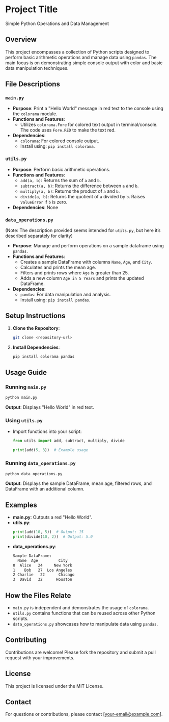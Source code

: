 # Project Title
Simple Python Operations and Data Management

## Overview
This project encompasses a collection of Python scripts designed to perform basic arithmetic operations and manage data using `pandas`. The main focus is on demonstrating simple console output with color and basic data manipulation techniques.

## File Descriptions

### `main.py`
- **Purpose**: Print a "Hello World" message in red text to the console using the `colorama` module.
- **Functions and Features**:
  - Utilizes `colorama.Fore` for colored text output in terminal/console. The code uses `Fore.RED` to make the text red.
- **Dependencies**:
  - `colorama`: For colored console output.
  - Install using: `pip install colorama`.

### `utils.py`
- **Purpose**: Perform basic arithmetic operations.
- **Functions and Features**:
  - `add(a, b)`: Returns the sum of `a` and `b`.
  - `subtract(a, b)`: Returns the difference between `a` and `b`.
  - `multiply(a, b)`: Returns the product of `a` and `b`.
  - `divide(a, b)`: Returns the quotient of `a` divided by `b`. Raises `ValueError` if `b` is zero.
- **Dependencies**: None

### `data_operations.py`
(Note: The description provided seems intended for `utils.py`, but here it’s described separately for clarity)
- **Purpose**: Manage and perform operations on a sample dataframe using `pandas`.
- **Functions and Features**:
  - Creates a sample DataFrame with columns `Name`, `Age`, and `City`.
  - Calculates and prints the mean age.
  - Filters and prints rows where `Age` is greater than 25.
  - Adds a new column `Age in 5 Years` and prints the updated DataFrame.
- **Dependencies**:
  - `pandas`: For data manipulation and analysis.
  - Install using: `pip install pandas`.

## Setup Instructions
1. **Clone the Repository**: 
   ```bash
   git clone <repository-url>
   ```
2. **Install Dependencies**:
   ```bash
   pip install colorama pandas
   ```

## Usage Guide

### Running `main.py`
```bash
python main.py
```
**Output**: Displays "Hello World" in red text.

### Using `utils.py`
- Import functions into your script:
  ```python
  from utils import add, subtract, multiply, divide
  
  print(add(5, 3))  # Example usage
  ```

### Running `data_operations.py`
```bash
python data_operations.py
```
**Output**: Displays the sample DataFrame, mean age, filtered rows, and DataFrame with an additional column.

## Examples
- **main.py**: Outputs a red "Hello World".
- **utils.py**: 
  ```python
  print(add(10, 5))  # Output: 15
  print(divide(10, 2))  # Output: 5.0
  ```
- **data_operations.py**: 
  ```bash
  Sample DataFrame:
    Name  Age         City
  0  Alice   24     New York
  1    Bob   27  Los Angeles
  2 Charlie   22      Chicago
  3  David   32      Houston
  ```

## How the Files Relate
- `main.py` is independent and demonstrates the usage of `colorama`.
- `utils.py` contains functions that can be reused across other Python scripts.
- `data_operations.py` showcases how to manipulate data using `pandas`.

## Contributing
Contributions are welcome! Please fork the repository and submit a pull request with your improvements.

## License
This project is licensed under the MIT License.

## Contact
For questions or contributions, please contact [your-email@example.com].